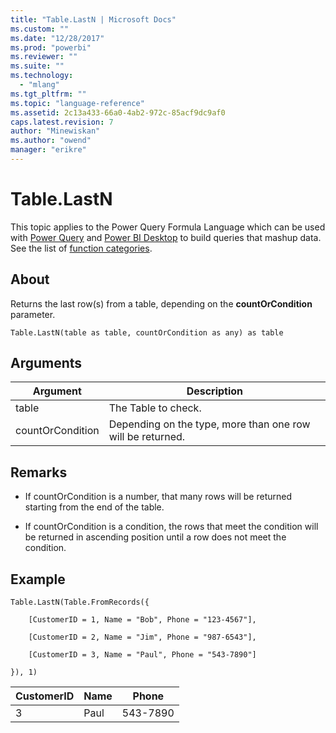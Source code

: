 ```yaml
---
title: "Table.LastN | Microsoft Docs"
ms.custom: ""
ms.date: "12/28/2017"
ms.prod: "powerbi"
ms.reviewer: ""
ms.suite: ""
ms.technology: 
  - "mlang"
ms.tgt_pltfrm: ""
ms.topic: "language-reference"
ms.assetid: 2c13a433-66a0-4ab2-972c-85acf9dc9af0
caps.latest.revision: 7
author: "Minewiskan"
ms.author: "owend"
manager: "erikre"
---
```

# Table.LastN
This topic applies to the Power Query Formula Language which can be used with [Power Query](https://support.office.com/article/Introduction-to-Microsoft-Power-Query-for-Excel-6E92E2F4-2079-4E1F-BAD5-89F6269CD605) and [Power BI Desktop](http://go.microsoft.com/fwlink/p/?LinkId=618607) to build queries that mashup data. See the list of [function categories](https://msdn.microsoft.com/en-us/library/mt211003.aspx).  
  
## About  
Returns the last row(s) from a table, depending on the **countOrCondition** parameter.  
  
```  
Table.LastN(table as table, countOrCondition as any) as table  
```  
  
## Arguments  
  
|Argument|Description|  
|------------|---------------|  
|table|The Table to check.|  
|countOrCondition|Depending on the type, more than one row will be returned.|  
  
## <a name="__toc360789488"></a>Remarks  
  
-   If countOrCondition is a number, that many rows will be returned starting from the end of the table.  
  
-   If countOrCondition is a condition, the rows that meet the condition will be returned in ascending position until a row does not meet the condition.  
  
## Example  
  
```  
Table.LastN(Table.FromRecords({  
  
    [CustomerID = 1, Name = "Bob", Phone = "123-4567"],  
  
    [CustomerID = 2, Name = "Jim", Phone = "987-6543"],  
  
    [CustomerID = 3, Name = "Paul", Phone = "543-7890"]  
  
}), 1)  
```  
  
|CustomerID|Name|Phone|  
|--------------|--------|---------|  
|3|Paul|543-7890|  
  
